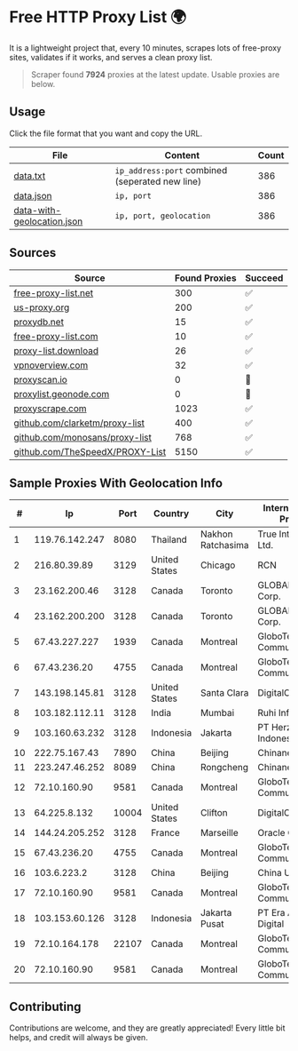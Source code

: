 
# Free HTTP Proxy List 🌍

It is a lightweight project that, every 10 minutes, scrapes lots of free-proxy sites, validates if it works, and serves a clean proxy list.


> Scraper found **7924** proxies at the latest update. Usable proxies are below.

## Usage

Click the file format that you want and copy the URL.


|File|Content|Count|
|----|-------|-----|
|[data.txt](https://raw.githubusercontent.com/themiralay/Proxy-List-World/master/data.txt)|`ip_address:port` combined (seperated new line)|386|
|[data.json](https://raw.githubusercontent.com/themiralay/Proxy-List-World/master/data.json)|`ip, port`|386|
|[data-with-geolocation.json](https://raw.githubusercontent.com/themiralay/Proxy-List-World/master/data-with-geolocation.json)|`ip, port, geolocation`|386|

## Sources

|Source|Found Proxies|Succeed|
|------|-------------|-------|
|[free-proxy-list.net](https://free-proxy-list.net)|300|✅|
|[us-proxy.org](https://www.us-proxy.org)|200|✅|
|[proxydb.net](http://proxydb.net)|15|✅|
|[free-proxy-list.com](https://free-proxy-list.com/?page=&port=&type%5B%5D=http&type%5B%5D=https&up_time=0&search=Search)|10|✅|
|[proxy-list.download](https://www.proxy-list.download/HTTP)|26|✅|
|[vpnoverview.com](https://vpnoverview.com/privacy/anonymous-browsing/free-proxy-servers)|32|✅|
|[proxyscan.io](https://www.proxyscan.io)|0|🚫|
|[proxylist.geonode.com](https://proxylist.geonode.com/api/proxy-list?limit=300&page=1&sort_by=lastChecked&sort_type=desc&protocols=http,https)|0|🚫|
|[proxyscrape.com](https://api.proxyscrape.com/v2/?request=displayproxies&protocol=http&timeout=10000&country=all&ssl=all&anonymity=all)|1023|✅|
|[github.com/clarketm/proxy-list](https://raw.githubusercontent.com/clarketm/proxy-list/master/proxy-list-raw.txt)|400|✅|
|[github.com/monosans/proxy-list](https://raw.githubusercontent.com/monosans/proxy-list/main/proxies/http.txt)|768|✅|
|[github.com/TheSpeedX/PROXY-List](https://raw.githubusercontent.com/TheSpeedX/PROXY-List/master/http.txt)|5150|✅|


## Sample Proxies With Geolocation Info

|#|Ip|Port|Country|City|Internet Service Provider|
|-|--|----|-------|----|-------------------------|
|1|119.76.142.247|8080|Thailand|Nakhon Ratchasima|True Internet Co., Ltd.|
|2|216.80.39.89|3129|United States|Chicago|RCN|
|3|23.162.200.46|3128|Canada|Toronto|GLOBALTELEHOST Corp.|
|4|23.162.200.200|3128|Canada|Toronto|GLOBALTELEHOST Corp.|
|5|67.43.227.227|1939|Canada|Montreal|GloboTech Communications|
|6|67.43.236.20|4755|Canada|Montreal|GloboTech Communications|
|7|143.198.145.81|3128|United States|Santa Clara|DigitalOcean, LLC|
|8|103.182.112.11|3128|India|Mumbai|Ruhi Infotech|
|9|103.160.63.232|3128|Indonesia|Jakarta|PT Herza Digital Indonesia|
|10|222.75.167.43|7890|China|Beijing|Chinanet|
|11|223.247.46.252|8089|China|Rongcheng|Chinanet|
|12|72.10.160.90|9581|Canada|Montreal|GloboTech Communications|
|13|64.225.8.132|10004|United States|Clifton|DigitalOcean, LLC|
|14|144.24.205.252|3128|France|Marseille|Oracle Corporation|
|15|67.43.236.20|4755|Canada|Montreal|GloboTech Communications|
|16|103.6.223.2|3128|China|Beijing|China Unicom|
|17|72.10.160.90|9581|Canada|Montreal|GloboTech Communications|
|18|103.153.60.126|3128|Indonesia|Jakarta Pusat|PT Era Awan Digital|
|19|72.10.164.178|22107|Canada|Montreal|GloboTech Communications|
|20|72.10.160.90|9581|Canada|Montreal|GloboTech Communications|



## Contributing

Contributions are welcome, and they are greatly appreciated! Every
little bit helps, and credit will always be given.


